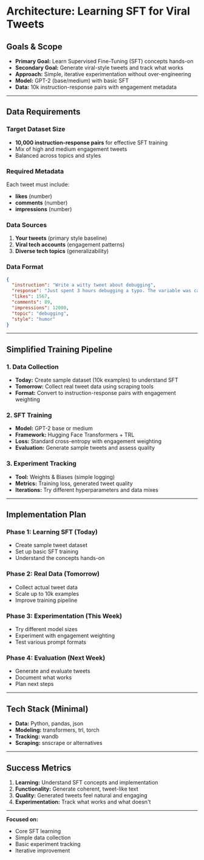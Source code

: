 # Architecture: Learning SFT for Viral Tweets

## Goals & Scope

* **Primary Goal:** Learn Supervised Fine-Tuning (SFT) concepts hands-on
* **Secondary Goal:** Generate viral-style tweets and track what works
* **Approach:** Simple, iterative experimentation without over-engineering
* **Model:** GPT-2 (base/medium) with basic SFT
* **Data:** 10k instruction-response pairs with engagement metadata

---

## Data Requirements

### Target Dataset Size
- **10,000 instruction-response pairs** for effective SFT training
- Mix of high and medium engagement tweets
- Balanced across topics and styles

### Required Metadata
Each tweet must include:
- **likes** (number)
- **comments** (number) 
- **impressions** (number)

### Data Sources
1. **Your tweets** (primary style baseline)
2. **Viral tech accounts** (engagement patterns)
3. **Diverse tech topics** (generalizability)

### Data Format
```json
{
  "instruction": "Write a witty tweet about debugging",
  "response": "Just spent 3 hours debugging a typo. The variable was called 'userName' but I was using 'username' 😅",
  "likes": 1567,
  "comments": 89,
  "impressions": 12000,
  "topic": "debugging",
  "style": "humor"
}
```

---

## Simplified Training Pipeline

### 1. Data Collection
- **Today:** Create sample dataset (10k examples) to understand SFT
- **Tomorrow:** Collect real tweet data using scraping tools
- **Format:** Convert to instruction-response pairs with engagement weighting

### 2. SFT Training
- **Model:** GPT-2 base or medium
- **Framework:** Hugging Face Transformers + TRL
- **Loss:** Standard cross-entropy with engagement weighting
- **Evaluation:** Generate sample tweets and assess quality

### 3. Experiment Tracking
- **Tool:** Weights & Biases (simple logging)
- **Metrics:** Training loss, generated tweet quality
- **Iterations:** Try different hyperparameters and data mixes

---

## Implementation Plan

### Phase 1: Learning SFT (Today)
- Create sample tweet dataset
- Set up basic SFT training
- Understand the concepts hands-on

### Phase 2: Real Data (Tomorrow)
- Collect actual tweet data
- Scale up to 10k examples
- Improve training pipeline

### Phase 3: Experimentation (This Week)
- Try different model sizes
- Experiment with engagement weighting
- Test various prompt formats

### Phase 4: Evaluation (Next Week)
- Generate and evaluate tweets
- Document what works
- Plan next steps

---

## Tech Stack (Minimal)

* **Data:** Python, pandas, json
* **Modeling:** transformers, trl, torch
* **Tracking:** wandb
* **Scraping:** snscrape or alternatives

---

## Success Metrics

1. **Learning:** Understand SFT concepts and implementation
2. **Functionality:** Generate coherent, tweet-like text
3. **Quality:** Generated tweets feel natural and engaging
4. **Experimentation:** Track what works and what doesn't

---

**Focused on:**
- Core SFT learning
- Simple data collection
- Basic experiment tracking
- Iterative improvement
